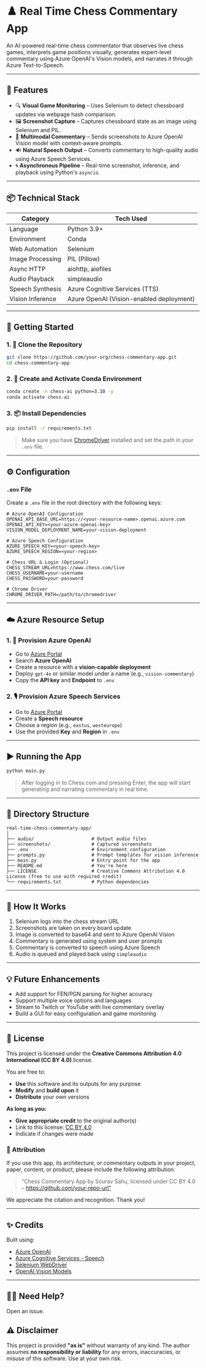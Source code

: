 # ♟️ Real Time Chess Commentary App

An AI-powered real-time chess commentator that observes live chess games, interprets game positions visually, generates expert-level commentary using Azure OpenAI's Vision models, and narrates it through Azure Text-to-Speech.

---

## 🧾 Features

- 🔍 **Visual Game Monitoring** – Uses Selenium to detect chessboard updates via webpage hash comparison.
- 🖼️ **Screenshot Capture** – Captures chessboard state as an image using Selenium and PIL.
- 💬 **Multimodal Commentary** – Sends screenshots to Azure OpenAI Vision model with context-aware prompts.
- 🔊 **Natural Speech Output** – Converts commentary to high-quality audio using Azure Speech Services.
- 🌀 **Asynchronous Pipeline** – Real-time screenshot, inference, and playback using Python's `asyncio`.

---

## 📦 Technical Stack

| Category              | Tech Used                                 |
|----------------------|--------------------------------------------|
| Language              | Python 3.9+                                |
| Environment           | Conda                                      |
| Web Automation        | Selenium                                   |
| Image Processing      | PIL (Pillow)                               |
| Async HTTP            | aiohttp, aiofiles                          |
| Audio Playback        | simpleaudio                                |
| Speech Synthesis      | Azure Cognitive Services (TTS)             |
| Vision Inference      | Azure OpenAI (Vision-enabled deployment)   |

---

## 🚀 Getting Started

### 1. 📁 Clone the Repository

```bash
git clone https://github.com/your-org/chess-commentary-app.git
cd chess-commentary-app
```

### 2. 🐍 Create and Activate Conda Environment

```bash
conda create -n chess-ai python=3.10 -y
conda activate chess-ai
```

### 3. 📦 Install Dependencies

```bash
pip install -r requirements.txt
```

> Make sure you have [ChromeDriver](https://chromedriver.chromium.org/downloads) installed and set the path in your `.env` file.

---

## ⚙️ Configuration

### `.env` File

Create a `.env` file in the root directory with the following keys:

```env
# Azure OpenAI Configuration
OPENAI_API_BASE_URL=https://<your-resource-name>.openai.azure.com
OPENAI_API_KEY=<your-azure-openai-key>
VISION_MODEL_DEPLOYMENT_NAME=your-vision-deployment

# Azure Speech Configuration
AZURE_SPEECH_KEY=<your-speech-key>
AZURE_SPEECH_REGION=<your-region>

# Chess URL & Login (Optional)
CHESS_STREAM_URL=https://www.chess.com/live
CHESS_USERNAME=your-username
CHESS_PASSWORD=your-password

# Chrome Driver
CHROME_DRIVER_PATH=/path/to/chromedriver
```

---

## ☁️ Azure Resource Setup

### 1. 🔑 Provision Azure OpenAI

* Go to [Azure Portal](https://portal.azure.com)
* Search **Azure OpenAI**
* Create a resource with a **vision-capable deployment**
* Deploy `gpt-4o` or similar model under a name (e.g., `vision-commentary`)
* Copy the **API key** and **Endpoint** to `.env`

### 2. 🎙️ Provision Azure Speech Services

* Go to [Azure Portal](https://portal.azure.com)
* Create a **Speech resource**
* Choose a region (e.g., `eastus`, `westeurope`)
* Use the provided **Key** and **Region** in `.env`

---

## ▶️ Running the App

```bash
python main.py
```

> After logging in to Chess.com and pressing Enter, the app will start generating and narrating commentary in real time.

---

## 📁 Directory Structure

```
real-time-chess-commentary-app/
│
├── audio/                     # Output audio files
├── screenshots/               # Captured screenshots
├── .env                       # Environment configuration
├── prompts.py                 # Prompt templates for vision inference
├── main.py                    # Entry point for the app
├── README.md                  # You're here
├── LICENSE                    # Creative Commons Attribution 4.0 License (free to use with required credit)
└── requirements.txt           # Python dependencies
```

---

## 🧠 How It Works

1. Selenium logs into the chess stream URL
2. Screenshots are taken on every board update
3. Image is converted to base64 and sent to Azure OpenAI Vision
4. Commentary is generated using system and user prompts
5. Commentary is converted to speech using Azure Speech
6. Audio is queued and played back using `simpleaudio`

---

## 💡 Future Enhancements

* Add support for FEN/PGN parsing for higher accuracy
* Support multiple voice options and languages
* Stream to Twitch or YouTube with live commentary overlay
* Build a GUI for easy configuration and game monitoring

---

## 📜 License

This project is licensed under the **Creative Commons Attribution 4.0 International (CC BY 4.0)** license.

You are free to:
- **Use** this software and its outputs for any purpose
- **Modify** and **build upon** it
- **Distribute** your own versions

**As long as you:**
- **Give appropriate credit** to the original author(s)
- Link to this license: [CC BY 4.0](https://creativecommons.org/licenses/by/4.0/)
- Indicate if changes were made

### 📣 Attribution

If you use this app, its architecture, or commentary outputs in your project, paper, content, or product, please include the following attribution:

> “Chess Commentary App by Sourav Sahu, licensed under CC BY 4.0 – https://github.com/your-repo-url”

We appreciate the citation and recognition. Thank you!

---

## ✨ Credits

Built using:

* [Azure OpenAI](https://azure.microsoft.com/en-us/products/cognitive-services/openai-service)
* [Azure Cognitive Services - Speech](https://learn.microsoft.com/en-us/azure/cognitive-services/speech-service/)
* [Selenium WebDriver](https://www.selenium.dev/)
* [OpenAI Vision Models](https://platform.openai.com/docs/guides/vision)

---

## 🙋‍♂️ Need Help?

Open an issue.

## ⚠️ Disclaimer

This project is provided **"as is"** without warranty of any kind. The author assumes **no responsibility or liability** for any errors, inaccuracies, or misuse of this software. Use at your own risk.
